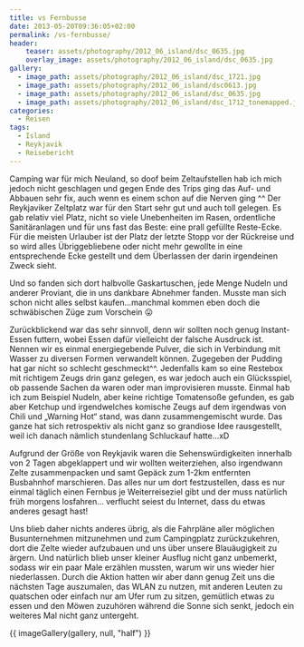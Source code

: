 ```yaml
---
title: vs Fernbusse
date: 2013-05-20T09:36:05+02:00
permalink: /vs-fernbusse/
header:
    teaser: assets/photography/2012_06_island/dsc_0635.jpg
    overlay_image: assets/photography/2012_06_island/dsc_0635.jpg
gallery:
  - image_path: assets/photography/2012_06_island/dsc_1721.jpg
  - image_path: assets/photography/2012_06_island/dsc0613.jpg
  - image_path: assets/photography/2012_06_island/dsc_0635.jpg
  - image_path: assets/photography/2012_06_island/dsc_1712_tonemapped.jpg
categories:
  - Reisen
tags:
  - Island
  - Reykjavik
  - Reisebericht
---
```


Camping war für mich Neuland, so doof beim Zeltaufstellen hab ich mich jedoch nicht geschlagen und gegen Ende des Trips 
ging das Auf- und Abbauen sehr fix, auch wenn es einem schon auf die Nerven ging ^^ 
Der Reykjaviker Zeltplatz war für den Start sehr gut und auch toll gelegen. Es gab relativ viel Platz, 
nicht so viele Unebenheiten im Rasen, ordentliche Sanitäranlagen und für uns fast das Beste: eine prall gefüllte Reste-Ecke. 
Für die meisten Urlauber ist der Platz der letzte Stopp vor der Rückreise und so wird alles Übriggebliebene oder 
nicht mehr gewollte in eine entsprechende Ecke gestellt und dem Überlassen der darin irgendeinen Zweck sieht.

Und so fanden sich dort halbvolle Gaskartuschen, jede Menge Nudeln und anderer Proviant, die in uns dankbare Abnehmer fanden. 
Musste man sich schon nicht alles selbst kaufen…manchmal kommen eben doch die schwäbischen Züge zum Vorschein 😛  

Zurückblickend war das sehr sinnvoll, denn wir sollten noch genug Instant-Essen futtern, wobei Essen dafür vielleicht der falsche Ausdruck ist. 
Nennen wir es einmal energiegebende Pulver, die sich in Verbindung mit Wasser zu diversen Formen verwandelt können. 
Zugegeben der Pudding hat gar nicht so schlecht geschmeckt^^. Jedenfalls kam so eine Restebox mit richtigem Zeugs drin ganz gelegen, 
es war jedoch auch ein Glücksspiel, ob passende Sachen da waren oder man improvisieren musste. Einmal hab ich zum Beispiel Nudeln, 
aber keine richtige Tomatensoße gefunden, es gab aber Ketchup und irgendwelches komische Zeugs auf dem irgendwas von Chili und „Warning Hot“ stand, 
was dann zusammengemischt wurde. Das ganze hat sich retrospektiv als nicht ganz so grandiose Idee rausgestellt, 
weil ich danach nämlich stundenlang Schluckauf hatte…xD

Aufgrund der Größe von Reykjavik waren die Sehenswürdigkeiten innerhalb von 2 Tagen abgeklappert und wir wollten weiterziehen, 
also irgendwann Zelte zusammenpacken und samt Gepäck zum 1-2km entfernten Busbahnhof marschieren. Das alles nur um dort festzustellen, 
dass es nur einmal täglich einen Fernbus je Weiterreiseziel gibt und der muss natürlich früh morgens losfahren…
verflucht seiest du Internet, dass du etwas anderes gesagt hast!

Uns blieb daher nichts anderes übrig, als die Fahrpläne aller möglichen Busunternehmen mitzunehmen und zum Campingplatz zurückzukehren, 
dort die Zelte wieder aufzubauen und uns über unsere Blauäugigkeit zu ärgern. Und natürlich blieb unser kleiner Ausflug nicht ganz unbemerkt, 
sodass wir ein paar Male erzählen mussten, warum wir uns wieder hier niederlassen. 
Durch die Aktion hatten wir aber dann genug Zeit uns die nächsten Tage auszumalen, das WLAN zu nutzen, 
mit anderen Leuten zu quatschen oder einfach nur am Ufer rum zu sitzen, gemütlich etwas zu essen und den Möwen zuzuhören 
während die Sonne sich senkt, jedoch ein weiteres Mal nicht ganz untergeht.

{{ imageGallery(gallery, null, "half") }}